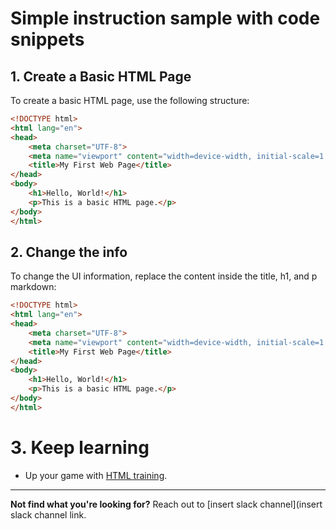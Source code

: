 # Simple instruction sample with code snippets

## 1. **Create a Basic HTML Page**

To create a basic HTML page, use the following structure:

```html
<!DOCTYPE html>
<html lang="en">
<head>
    <meta charset="UTF-8">
    <meta name="viewport" content="width=device-width, initial-scale=1.0">
    <title>My First Web Page</title>
</head>
<body>
    <h1>Hello, World!</h1>
    <p>This is a basic HTML page.</p>
</body>
</html>
```

## 2. **Change the info**

To change the UI information, replace the content inside the title, h1, and p markdown:

```html
<!DOCTYPE html>
<html lang="en">
<head>
    <meta charset="UTF-8">
    <meta name="viewport" content="width=device-width, initial-scale=1.0">
    <title>My First Web Page</title>
</head>
<body>
    <h1>Hello, World!</h1>
    <p>This is a basic HTML page.</p>
</body>
</html>
```

# 3. **Keep learning**

- Up your game with [HTML training](https://www.youtube.com/watch?v=kUMe1FH4CHE).
----------------------------------------------------------------------------------------------

**Not find what you're looking for?** Reach out to [insert slack channel](insert slack channel link.
